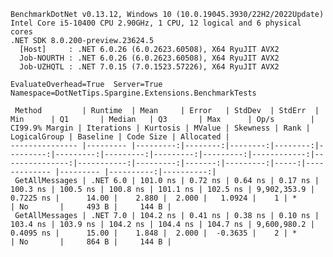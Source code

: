 
    BenchmarkDotNet v0.13.12, Windows 10 (10.0.19045.3930/22H2/2022Update)
    Intel Core i5-10400 CPU 2.90GHz, 1 CPU, 12 logical and 6 physical cores
    .NET SDK 8.0.200-preview.23624.5
      [Host]     : .NET 6.0.26 (6.0.2623.60508), X64 RyuJIT AVX2
      Job-NOURTH : .NET 6.0.26 (6.0.2623.60508), X64 RyuJIT AVX2
      Job-UZHQTL : .NET 7.0.15 (7.0.1523.57226), X64 RyuJIT AVX2

    EvaluateOverhead=True  Server=True  Namespace=DotNetTips.Spargine.Extensions.BenchmarkTests  

     Method         | Runtime  | Mean     | Error   | StdDev  | StdErr  | Min      | Q1       | Median   | Q3       | Max      | Op/s        | CI99.9% Margin | Iterations | Kurtosis | MValue | Skewness | Rank | LogicalGroup | Baseline | Code Size | Allocated |
    --------------- |--------- |---------:|--------:|--------:|--------:|---------:|---------:|---------:|---------:|---------:|------------:|---------------:|-----------:|---------:|-------:|---------:|-----:|------------- |--------- |----------:|----------:|
     GetAllMessages | .NET 6.0 | 101.0 ns | 0.72 ns | 0.64 ns | 0.17 ns | 100.3 ns | 100.5 ns | 100.8 ns | 101.1 ns | 102.5 ns | 9,902,353.9 |      0.7225 ns |      14.00 |    2.880 |  2.000 |   1.0924 |    1 | *            | No       |     493 B |     144 B |
     GetAllMessages | .NET 7.0 | 104.2 ns | 0.41 ns | 0.38 ns | 0.10 ns | 103.4 ns | 103.9 ns | 104.2 ns | 104.4 ns | 104.7 ns | 9,600,980.2 |      0.4095 ns |      15.00 |    1.848 |  2.000 |  -0.3635 |    2 | *            | No       |     864 B |     144 B |
